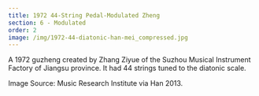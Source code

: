 ```yaml
---
title: 1972 44-String Pedal-Modulated Zheng
section: 6 - Modulated
order: 2
image: /img/1972-44-diatonic-han-mei_compressed.jpg
---
```

A 1972 guzheng created by Zhang Ziyue of the Suzhou Musical Instrument Factory of Jiangsu province.  It had 44 strings tuned to the diatonic scale.

Image Source: Music Research Institute via Han 2013.
